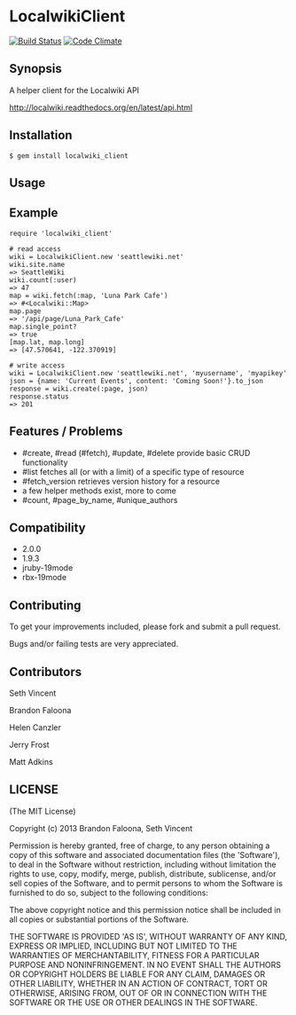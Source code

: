 LocalwikiClient
===============
[![Build Status](https://travis-ci.org/codeforseattle/localwiki_client.png?branch=master)](https://travis-ci.org/codeforseattle/localwiki_client) [![Code Climate](https://codeclimate.com/badge.png)](https://codeclimate.com/github/codeforseattle/localwiki_client)

Synopsis
--------

A helper client for the Localwiki API

http://localwiki.readthedocs.org/en/latest/api.html

Installation
------------

    $ gem install localwiki_client

Usage
-----

## Example

    require 'localwiki_client'

    # read access
    wiki = LocalwikiClient.new 'seattlewiki.net'
    wiki.site.name
    => SeattleWiki
    wiki.count(:user)
    => 47
    map = wiki.fetch(:map, 'Luna Park Cafe')
    => #<Localwiki::Map>
    map.page
    => '/api/page/Luna_Park_Cafe'
    map.single_point?
    => true
    [map.lat, map.long]
    => [47.570641, -122.370919]

    # write access
    wiki = LocalwikiClient.new 'seattlewiki.net', 'myusername', 'myapikey'
    json = {name: 'Current Events', content: 'Coming Soon!'}.to_json
    response = wiki.create(:page, json)
    response.status
    => 201

Features / Problems
-------------------

* \#create, #read (#fetch), #update, #delete provide basic CRUD functionality
* \#list fetches all (or with a limit) of a specific type of resource
* \#fetch_version retrieves version history for a resource
* a few helper methods exist, more to come
* \#count, #page_by_name, #unique_authors


Compatibility
-------------
 * 2.0.0
 * 1.9.3
 * jruby-19mode
 * rbx-19mode

Contributing
------------

To get your improvements included, please fork and submit a pull request.

Bugs and/or failing tests are very appreciated.

Contributors
------------
Seth Vincent

Brandon Faloona

Helen Canzler

Jerry Frost

Matt Adkins

LICENSE
-------

(The MIT License)

Copyright (c) 2013 Brandon Faloona, Seth Vincent

Permission is hereby granted, free of charge, to any person obtaining
a copy of this software and associated documentation files (the
'Software'), to deal in the Software without restriction, including
without limitation the rights to use, copy, modify, merge, publish,
distribute, sublicense, and/or sell copies of the Software, and to
permit persons to whom the Software is furnished to do so, subject to
the following conditions:

The above copyright notice and this permission notice shall be
included in all copies or substantial portions of the Software.

THE SOFTWARE IS PROVIDED 'AS IS', WITHOUT WARRANTY OF ANY KIND,
EXPRESS OR IMPLIED, INCLUDING BUT NOT LIMITED TO THE WARRANTIES OF
MERCHANTABILITY, FITNESS FOR A PARTICULAR PURPOSE AND NONINFRINGEMENT.
IN NO EVENT SHALL THE AUTHORS OR COPYRIGHT HOLDERS BE LIABLE FOR ANY
CLAIM, DAMAGES OR OTHER LIABILITY, WHETHER IN AN ACTION OF CONTRACT,
TORT OR OTHERWISE, ARISING FROM, OUT OF OR IN CONNECTION WITH THE
SOFTWARE OR THE USE OR OTHER DEALINGS IN THE SOFTWARE.
